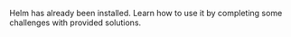 
Helm has already been installed.
Learn how to use it by completing some challenges with provided solutions.
